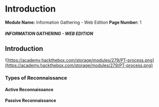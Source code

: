 <!--
 // Platform: Academy
// URL: https://academy.hackthebox.com/module/144/section/1247
// Platform Version: V1
// Module ID: 144
// Module Name: Information Gathering - Web Edition
// Module Difficulty: Easy
// Section ID: 1247
// Section Title: Introduction
// Page Title: Information Gathering - Web Edition
// Page Number: 1
-->

# Introduction

**Module Name:** Information Gathering - Web Edition **Page Number:** 1

##### INFORMATION GATHERING - WEB EDITION

## Introduction

![https://academy.hackthebox.com/storage/modules/279/PT-process.png](https://academy.hackthebox.com/storage/modules/279/PT-process.png)

### Types of Reconnaissance

#### Active Reconnaissance

#### Passive Reconnaissance

#####